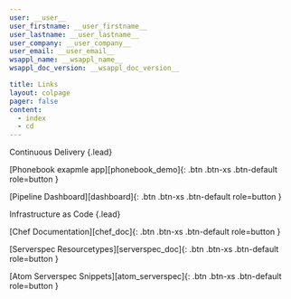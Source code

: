 ```yaml
---
user: __user__
user_firstname: __user_firstname__
user_lastname: __user_lastname__
user_company: __user_company__
user_email: __user_email__
wsappl_name: __wsappl_name__
wsappl_doc_version: __wsappl_doc_version__

title: Links
layout: colpage
pager: false
content:
  - index
  - cd
---
```

Continuous Delivery
{.lead}

[Phonebook exapmle app][phonebook_demo]{: .btn .btn-xs .btn-default role=button }

[Pipeline Dashboard][dashboard]{: .btn .btn-xs .btn-default role=button }

Infrastructure as Code
{.lead}

[Chef Documentation][chef_doc]{: .btn .btn-xs .btn-default role=button }

[Serverspec Resourcetypes][serverspec_doc]{: .btn .btn-xs .btn-default role=button }

[Atom Serverspec Snippets][atom_serverspec]{: .btn .btn-xs .btn-default role=button }

